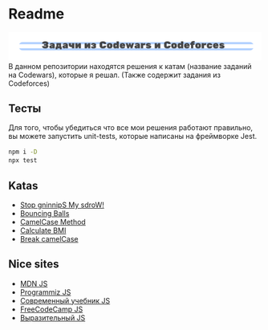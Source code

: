 # Readme
![Logo](/png/logo.png)
В данном репозитории находятся решения к катам (название заданий на Codewars), которые я решал. (Также содержит задания из Codeforces)
## Тесты
Для того, чтобы убедиться что все мои решения работают правильно, вы можете запустить unit-tests, которые написаны на фреймворке Jest.

```bash
npm i -D
npx test
```

## Katas
* [Stop gninnipS My sdroW!](https://github.com/daniilshilo-dev/codewars-challenges/tree/master/Stop%20gninnipS%20My%20sdroW!)
* [Bouncing Balls](https://github.com/daniilshilo-dev/codewars-challenges/tree/master/Bouncing%20Balls)
* [CamelCase Method](https://github.com/daniilshilo-dev/codewars-challenges/tree/master/CamelCase%20Method)
* [Calculate BMI](https://github.com/daniilshilo-dev/codewars-challenges/tree/master/Calculate%20BMI)
* [Break camelCase](https://github.com/daniilshilo-dev/codewars-challenges/tree/master/Break%20CamelCase)

## Nice sites
* [MDN JS](https://github.com/daniilshilo-dev/codewars-challenges/tree/master/)
* [Programmiz JS](https://www.programiz.com/javascript)
* [Современный учебник JS](https://learn.javascript.ru)
* [FreeCodeCamp JS](https://www.freecodecamp.org/learn/javascript-algorithms-and-data-structures)
* [Выразительный JS](https://karmazzin.gitbook.io/eloquentjavascript_ru)
